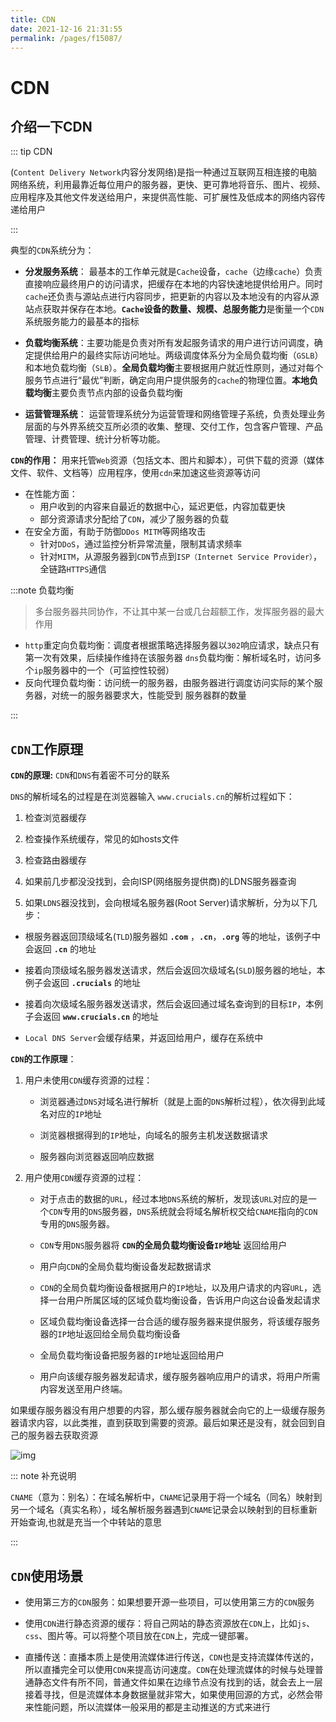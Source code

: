 ```yaml
---
title: CDN
date: 2021-12-16 21:31:55
permalink: /pages/f15087/
---
```


# CDN

## 介绍一下CDN

::: tip CDN

(`Content Delivery Network`内容分发网络)是指一种通过互联网互相连接的电脑网络系统，利用最靠近每位用户的服务器，更快、更可靠地将音乐、图片、视频、应用程序及其他文件发送给用户，来提供高性能、可扩展性及低成本的网络内容传递给用户

:::

典型的`CDN`系统分为：

- **分发服务系统**： 最基本的工作单元就是`Cache`设备，`cache`（边缘`cache`）负责直接响应最终用户的访问请求，把缓存在本地的内容快速地提供给用户。同时`cache`还负责与源站点进行内容同步，把更新的内容以及本地没有的内容从源站点获取并保存在本地。**`Cache`设备的数量、规模、总服务能力**是衡量一个`CDN`系统服务能力的最基本的指标
- **负载均衡系统**：主要功能是负责对所有发起服务请求的用户进行访问调度，确定提供给用户的最终实际访问地址。两级调度体系分为全局负载均衡（`GSLB`）和本地负载均衡（`SLB`）。**全局负载均衡**主要根据用户就近性原则，通过对每个服务节点进行“最优”判断，确定向用户提供服务的`cache`的物理位置。**本地负载均衡**主要负责节点内部的设备负载均衡

- **运营管理系统**： 运营管理系统分为运营管理和网络管理子系统，负责处理业务层面的与外界系统交互所必须的收集、整理、交付工作，包含客户管理、产品管理、计费管理、统计分析等功能。

**`CDN`的作用：** 用来托管`Web`资源（包括文本、图片和脚本），可供下载的资源（媒体文件、软件、文档等）应用程序，使用`cdn`来加速这些资源等访问

- 在性能方面：
  - 用户收到的内容来自最近的数据中心，延迟更低，内容加载更快
  - 部分资源请求分配给了`CDN`，减少了服务器的负载
- 在安全方面，有助于防御`DDos MITM`等网络攻击
  - 针对`DDoS`，通过监控分析异常流量，限制其请求频率
  - 针对`MITM`，从源服务器到`CDN`节点到`ISP（Internet Service Provider）`，全链路`HTTPS`通信

:::note 负载均衡

> 多台服务器共同协作，不让其中某一台或几台超额工作，发挥服务器的最大作用

- `http`重定向负载均衡：调度者根据策略选择服务器以`302`响应请求，缺点只有第一次有效果，后续操作维持在该服务器 `dns`负载均衡：解析域名时，访问多个`ip`服务器中的一个（可监控性较弱）
- 反向代理负载均衡：访问统一的服务器，由服务器进行调度访问实际的某个服务器，对统一的服务器要求大，性能受到 服务器群的数量

:::


## `CDN`工作原理

**`CDN`的原理:** `CDN`和`DNS`有着密不可分的联系

`DNS`的解析域名的过程是在浏览器输入 `www.crucials.cn`的解析过程如下： 

1. 检查浏览器缓存



1. 检查操作系统缓存，常见的如hosts文件
2. 检查路由器缓存
3. 如果前几步都没没找到，会向ISP(网络服务提供商)的LDNS服务器查询 
4. 如果`LDNS`器没找到，会向根域名服务器(Root Server)请求解析，分为以下几步：

- 根服务器返回顶级域名(`TLD`)服务器如 **`.com`** ，**`.cn`**，**`.org`** 等的地址，该例子中会返回 **`.cn`** 的地址
- 接着向顶级域名服务器发送请求，然后会返回次级域名(`SLD`)服务器的地址，本例子会返回 **`.crucials`** 的地址

- 接着向次级域名服务器发送请求，然后会返回通过域名查询到的目标`IP`，本例子会返回 **`www.crucials.cn`** 的地址
- `Local DNS Server`会缓存结果，并返回给用户，缓存在系统中

**`CDN`的工作原理**：

1. 用户未使用`CDN`缓存资源的过程：

   - 浏览器通过`DNS`对域名进行解析（就是上面的`DNS`解析过程），依次得到此域名对应的`IP`地址

   - 浏览器根据得到的`IP`地址，向域名的服务主机发送数据请求

   - 服务器向浏览器返回响应数据

     


1. 用户使用`CDN`缓存资源的过程：

   - 对于点击的数据的`URL`，经过本地`DNS`系统的解析，发现该`URL`对应的是一个`CDN`专用的`DNS`服务器，`DNS`系统就会将域名解析权交给`CNAME`指向的`CDN`专用的`DNS`服务器。

   - `CDN`专用`DNS`服务器将 **`CDN`的全局负载均衡设备`IP`地址** 返回给用户


   - 用户向`CDN`的全局负载均衡设备发起数据请求

   - `CDN`的全局负载均衡设备根据用户的`IP`地址，以及用户请求的内容`URL`，选择一台用户所属区域的区域负载均衡设备，告诉用户向这台设备发起请求


   - 区域负载均衡设备选择一台合适的缓存服务器来提供服务，将该缓存服务器的`IP`地址返回给全局负载均衡设备

   - 全局负载均衡设备把服务器的`IP`地址返回给用户


   - 用户向该缓存服务器发起请求，缓存服务器响应用户的请求，将用户所需内容发送至用户终端。


如果缓存服务器没有用户想要的内容，那么缓存服务器就会向它的上一级缓存服务器请求内容，以此类推，直到获取到需要的资源。最后如果还是没有，就会回到自己的服务器去获取资源

![img](https://cdn.jsdelivr.net/gh/duochizhacai/generatePic/img/202112181652547.png)

::: note 补充说明

`CNAME`（意为：别名）：在域名解析中，`CNAME`记录用于将一个域名（同名）映射到另一个域名（真实名称），域名解析服务器遇到`CNAME`记录会以映射到的目标重新开始查询,也就是充当一个中转站的意思

:::

## `CDN`使用场景

- 使用第三方的`CDN`服务：如果想要开源一些项目，可以使用第三方的`CDN`服务
- 使用`CDN`进行静态资源的缓存：将自己网站的静态资源放在`CDN`上，比如`js`、`css`、图片等。可以将整个项目放在`CDN`上，完成一键部署。

- 直播传送：直播本质上是使用流媒体进行传送，`CDN`也是支持流媒体传送的，所以直播完全可以使用`CDN`来提高访问速度。`CDN`在处理流媒体的时候与处理普通静态文件有所不同，普通文件如果在边缘节点没有找到的话，就会去上一层接着寻找，但是流媒体本身数据量就非常大，如果使用回源的方式，必然会带来性能问题，所以流媒体一般采用的都是主动推送的方式来进行

